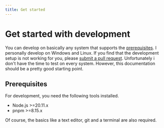```yaml
---
title: Get started
---
```


# Get started with development

You can develop on basically any system that supports the [prerequisites](/development#prerequisites).
I personally develop on Windows and Linux. If you find that the development setup is not working for you, please [submit a pull request](https://github.com/ViewTube/viewtube). Unfortunately i don't have the time to test on every system. However, this documentation should be a pretty good starting point.

## Prerequisites

For development, you need the following tools installed.

- Node.js >=20.11.x
- pnpm >=8.15.x

Of course, the basics like a text editor, git and a terminal are also required.
